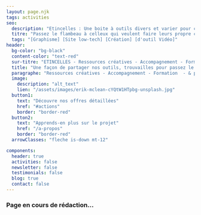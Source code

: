 ```yaml
--- 
layout: page.njk
tags: activities
seo:
  description: "Etincelles : Une boite à outils divers et varier pour créer dans vos valeurs"
  titre: "Passez le flambeau à celleux qui veulent faire leurs propre chemin."
  tags: "[Graphisme] [Site low-tech] [Création] [d'outil Vidéo]"
header:
  bg-color: "bg-black"
  content-color: "text-red"
  sur-titre: "ETINCELLES - Ressources créatives - Accompagnement - Formation  - & plus"
  title: "Une façon de partager nos outils, trouvailles pour passez le flambeau à celleux qui veulent faire leurs propre chemin."
  paragraphe: "Ressources créatives - Accompagnement - Formation  - & plus"
  image:
    description: "alt_text"
    lien: "/assets/images/erik-mclean-cYQtW1HTpbg-unsplash.jpg"
  button1:
    text: "Découvre nos offres détaillées"
    href: "#actions"
    border: "border-red"
  button2:
    text: "Apprends-en plus sur le projet"
    href: "/a-propos"
    border: "border-red"
  arrowClasses: "fleche is-down mt-12"

components:
  header: true
  activities: false
  newsletter: false
  testimonials: false
  blog: true
  contact: false
---
```


### Page en cours de rédaction...



  


